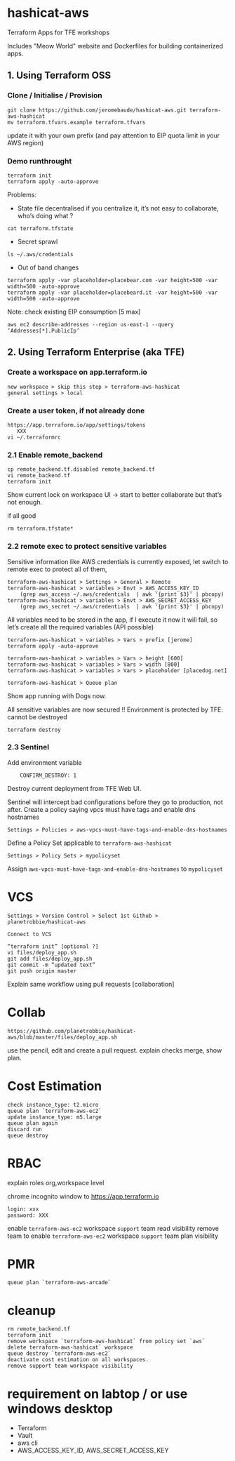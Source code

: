 # hashicat-aws
Terraform Apps for TFE workshops

Includes "Meow World" website and Dockerfiles for building containerized apps.

## 1. Using Terraform OSS
### Clone / Initialise / Provision

    git clone https://github.com/jeromebaude/hashicat-aws.git terraform-aws-hashicat
    mv terraform.tfvars.example terraform.tfvars

update it with your own prefix (and pay attention to EIP quota limit in your AWS region)

### Demo runthrought

    terraform init
    terraform apply -auto-approve

Problems:
- State file decentralised
if you centralize it, it’s not easy to collaborate, who’s doing what ? 
```
cat terraform.tfstate
```    
- Secret sprawl
```
ls ~/.aws/credentials
```
- Out of band changes
```
terraform apply -var placeholder=placebear.com -var height=500 -var width=500 -auto-approve
terraform apply -var placeholder=placebeard.it -var height=500 -var width=500 -auto-approve
```
Note: check existing EIP consumption [5 max]

    aws ec2 describe-addresses --region us-east-1 --query ‘Addresses[*].PublicIp’

## 2. Using Terraform Enterprise (aka TFE)
### Create a workspace on app.terraform.io

    new workspace > skip this step > terraform-aws-hashicat
    general settings > local

### Create a user token, if not already done
    
    https://app.terraform.io/app/settings/tokens
       XXX
    vi ~/.terraformrc

### 2.1 Enable remote_backend
    cp remote_backend.tf.disabled remote_backend.tf
    vi remote_backend.tf
    terraform init

Show current lock on workspace UI -> start to better collaborate but that’s not enough.

if all good

    rm terraform.tfstate*

### 2.2 remote exec to protect sensitive variables

Sensitive information like AWS credentials is currently exposed, let switch to remote exec to protect all of them,

    terraform-aws-hashicat > Settings > General > Remote
    terraform-aws-hashicat > variables > Envt > AWS_ACCESS_KEY_ID
        (grep aws_access ~/.aws/credentials  | awk '{print $3}' | pbcopy)
    terraform-aws-hashicat > variables > Envt > AWS_SECRET_ACCESS_KEY
        (grep aws_secret ~/.aws/credentials  | awk '{print $3}' | pbcopy)

All variables need to be stored in the app, if I execute it now it will fail, so let’s create all the required variables (API possible)

    terraform-aws-hashicat > variables > Vars > prefix [jerome]
    terraform apply -auto-approve

    terraform-aws-hashicat > variables > Vars > height [600]
    terraform-aws-hashicat > variables > Vars > width [800]
    terraform-aws-hashicat > variables > Vars > placeholder [placedog.net]

    terraform-aws-hashicat > Queue plan

Show app running with Dogs now.

All sensitive variables are now secured !! Environment is protected by TFE: cannot be destroyed

    terraform destroy

### 2.3 Sentinel

Add environment variable
        
        CONFIRM_DESTROY: 1 

Destroy current deployment from TFE Web UI. 

Sentinel will intercept bad configurations before they go to production, not after.
Create a policy saying vpcs must have tags and enable dns hostnames

    Settings > Policies > aws-vpcs-must-have-tags-and-enable-dns-hostnames

Define a Policy Set applicable to `terraform-aws-hashicat`

    Settings > Policy Sets > mypolicyset
    
Assign `aws-vpcs-must-have-tags-and-enable-dns-hostnames` to `mypolicyset`
    

# VCS

    Settings > Version Control > Select 1st Github > planetrobbie/hashicat-aws
    
    Connect to VCS

    “terraform init” [optional ?]
    vi files/deploy_app.sh
    git add files/deploy_app.sh
    git commit -m “updated text”
    git push origin master

Explain same workflow using pull requests [collaboration]

# Collab

    https://github.com/planetrobbie/hashicat-aws/blob/master/files/deploy_app.sh
    
use the pencil, edit and create a pull request.
explain checks
merge, show plan.

# Cost Estimation

    check instance_type: t2.micro
    queue plan `terraform-aws-ec2`
    update instance_type: m5.large
    queue plan again
    discard run
    queue destroy

# RBAC

explain roles org,workspace level

chrome incognito window to https://app.terraform.io

    login: xxx
    password: XXX
    
enable `terraform-aws-ec2` workspace `support` team read visibility
remove team to 
enable `terraform-aws-ec2` workspace `support` team plan visibility

# PMR

    queue plan `terraform-aws-arcade`

# cleanup 
    
    rm remote_backend.tf
    terraform init
    remove workspace `terraform-aws-hashicat` from policy set `aws`
    delete terraform-aws-hashicat` workspace
    queue destroy `terraform-aws-ec2`
    deactivate cost estimation on all workspaces.
    remove support team workspace visibility

# requirement on labtop / or use windows desktop

- Terraform
- Vault
- aws cli
- AWS_ACCESS_KEY_ID, AWS_SECRET_ACCESS_KEY

